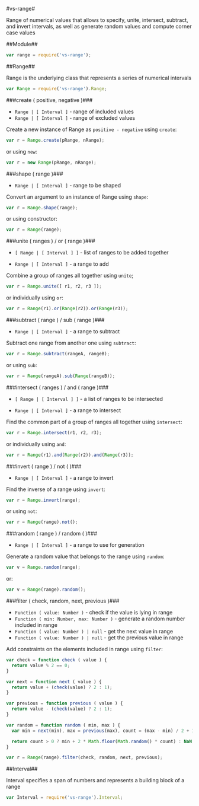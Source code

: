 #vs-range#

Range of numerical values that allows to specify, unite, intersect, subtract, and invert intervals, as well as generate random values and compute corner case values


##Module##

```javascript
var range = require('vs-range');
```


##Range##

Range is the underlying class that represents a series of numerical intervals

```javascript
var Range = require('vs-range').Range;
```

###create ( positive, negative )###

* `Range | [ Interval ]` - range of included values
* `Range | [ Interval ]` - range of excluded values

Create a new instance of Range as `positive - negative` using `create`:

```javascript
var r = Range.create(pRange, nRange);
```

or using `new`:

```javascript
var r = new Range(pRange, nRange);
```

###shape ( range )###

* `Range | [ Interval ]` - range to be shaped

Convert an argument to an instance of Range using `shape`:

```javascript
var r = Range.shape(range);
```

or using constructor:

```javascript
var r = Range(range);
```

###unite ( ranges ) / or ( range )###

* `[ Range | [ Interval ] ]` - list of ranges to be added together

* `Range | [ Interval ]` - a range to add

Combine a group of ranges all together using `unite`;

```javascript
var r = Range.unite([ r1, r2, r3 ]);
```

or individually using `or`:

```javascript
var r = Range(r1).or(Range(r2)).or(Range(r3));
```

###subtract ( range ) / sub ( range )###

* `Range | [ Interval ]` - a range to subtract

Subtract one range from another one using `subtract`:

```javascript
var r = Range.subtract(rangeA, rangeB);
```

or using `sub`:

```javascript
var r = Range(rangeA).sub(Range(rangeB));
```

###intersect ( ranges ) / and ( range )###

* `[ Range | [ Interval ] ]` - a list of ranges to be intersected

* `Range | [ Interval ]` - a range to intersect

Find the common part of a group of ranges all together using `intersect`:

```javascript
var r = Range.intersect(r1, r2, r3);
```

or individually using `and`:

```javascript
var r = Range(r1).and(Range(r2)).and(Range(r3));
```

###invert ( range ) / not ( )###

* `Range | [ Interval ]` - a range to invert

Find the inverse of a range using `invert`:

```javascript
var r = Range.invert(range);
```

or using `not`:

```javascript
var r = Range(range).not();
```

###random ( range ) / random ( )###

* `Range | [ Interval ]` - a range to use for generation

Generate a random value that belongs to the range using `random`:

```javascript
var v = Range.random(range);
```

or:

```javascript
var v = Range(range).random();
```

###filter ( check, random, next, previous )###

* `Function ( value: Number )` - check if the value is lying in range
* `Function ( min: Number, max: Number )` - generate a random number included in range
* `Function ( value: Number ) | null` - get the next value in range
* `Function ( value: Number ) | null` - get the previous value in range

Add constraints on the elements included in range using `filter`:

```javascript
var check = function check ( value ) {
  return value % 2 == 0;
}

var next = function next ( value ) {
  return value + (check(value) ? 2 : 1);
}

var previous = function previous ( value ) {
  return value - (check(value) ? 2 : 1);
}

var random = function random ( min, max ) {
  var min = next(min), max = previous(max), count = (max - min) / 2 + 1;

  return count > 0 ? min + 2 * Math.floor(Math.random() * count) : NaN;
}

var r = Range(range).filter(check, random, next, previous);
```


##Interval##

Interval specifies a span of numbers and represents a building block of a range

```javascript
var Interval = require('vs-range').Interval;
```
